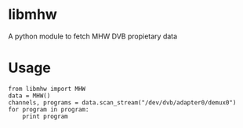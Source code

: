 libmhw
======

A python module to fetch MHW DVB propietary data

Usage
=====

    from libmhw import MHW
    data = MHW()
    channels, programs = data.scan_stream("/dev/dvb/adapter0/demux0")
    for program in program:
        print program
